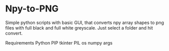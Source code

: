 # Npy-to-PNG
Simple python scripts with basic GUI, that converts npy array shapes to png files with full black and full white greyscale.
Just select a folder and hit convert.

Requirements
Python
PIP
tkinter
PIL 
os
numpy 
args
